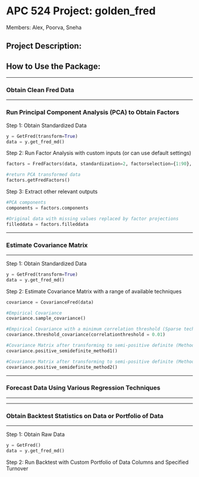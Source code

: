# APC 524 Project: golden_fred
Members: Alex, Poorva, Sneha

## Project Description:


## How to Use the Package:

----------------------------------------------------------------------------------------------------------------------------------------------------------
### Obtain Clean Fred Data


----------------------------------------------------------------------------------------------------------------------------------------------------------
### Run Principal Component Analysis (PCA) to Obtain Factors

Step 1: Obtain Standardized Data
```python
y = GetFred(transform=True)
data = y.get_fred_md()
```

Step 2: Run Factor Analysis with custom inputs (or can use default settings)
```python
factors = FredFactors(data, standardization=2, factorselection={1:90}, removeoutliers=True, handle_missing=1)

#return PCA transformed data
factors.getFredFactors()
```

Step 3: Extract other relevant outputs
```python
#PCA components
components = factors.components

#Original data with missing values replaced by factor projections
filleddata = factors.filleddata
```
----------------------------------------------------------------------------------------------------------------------------------------------------------
### Estimate Covariance Matrix
----------------------------------------------------------------------------------------------------------------------------------------------------------

Step 1: Obtain Standardized Data
```python
y = GetFred(transform=True)
data = y.get_fred_md()
```

Step 2: Estimate Covariance Matrix with a range of available techniques
```python
covariance = CovarianceFred(data)

#Empirical Covariance
covariance.sample_covariance()

#Empirical Covariance with a minimum correlation threshold (Sparse technique)
covariance.threshold_covariance(correlationthreshold = 0.01)

#Covariance Matrix after transforming to semi-positive definite (Method 1)
covariance.positive_semidefinite_method1()

#Covariance Matrix after transforming to semi-positive definite (Method 2)
covariance.positive_semidefinite_method2()
```
----------------------------------------------------------------------------------------------------------------------------------------------------------
### Forecast Data Using Various Regression Techniques
----------------------------------------------------------------------------------------------------------------------------------------------------------

----------------------------------------------------------------------------------------------------------------------------------------------------------
### Obtain Backtest Statistics on Data or Portfolio of Data
----------------------------------------------------------------------------------------------------------------------------------------------------------
Step 1: Obtain Raw Data
```python
y = GetFred()
data = y.get_fred_md()
```

Step 2: Run Backtest with Custom Portfolio of Data Columns and Specified Turnover


